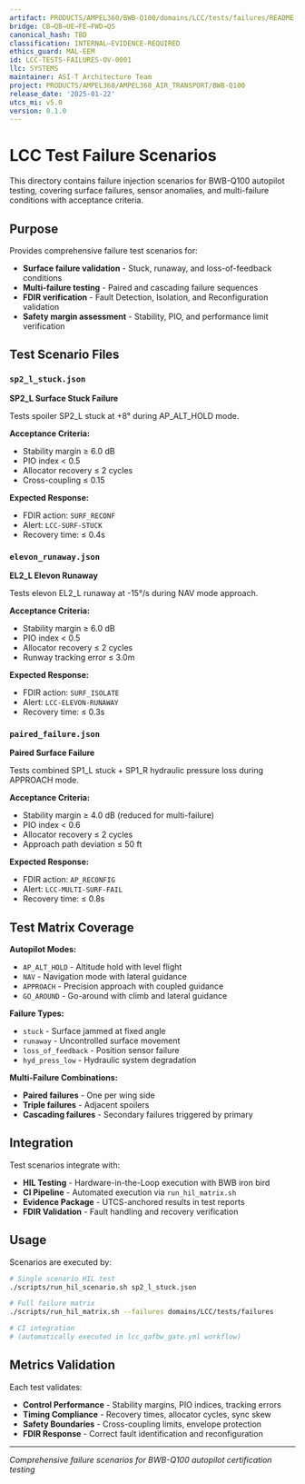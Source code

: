 ```yaml
---
artifact: PRODUCTS/AMPEL360/BWB-Q100/domains/LCC/tests/failures/README.md
bridge: CB→QB→UE→FE→FWD→QS
canonical_hash: TBD
classification: INTERNAL–EVIDENCE-REQUIRED
ethics_guard: MAL-EEM
id: LCC-TESTS-FAILURES-OV-0001
llc: SYSTEMS
maintainer: ASI-T Architecture Team
project: PRODUCTS/AMPEL360/AMPEL360_AIR_TRANSPORT/BWB-Q100
release_date: '2025-01-22'
utcs_mi: v5.0
version: 0.1.0
---
```


# LCC Test Failure Scenarios

This directory contains failure injection scenarios for BWB-Q100 autopilot testing, covering surface failures, sensor anomalies, and multi-failure conditions with acceptance criteria.

## Purpose

Provides comprehensive failure test scenarios for:

- **Surface failure validation** - Stuck, runaway, and loss-of-feedback conditions
- **Multi-failure testing** - Paired and cascading failure sequences
- **FDIR verification** - Fault Detection, Isolation, and Reconfiguration validation
- **Safety margin assessment** - Stability, PIO, and performance limit verification

## Test Scenario Files

### `sp2_l_stuck.json`
**SP2_L Surface Stuck Failure**

Tests spoiler SP2_L stuck at +8° during AP_ALT_HOLD mode.

**Acceptance Criteria:**
- Stability margin ≥ 6.0 dB
- PIO index < 0.5
- Allocator recovery ≤ 2 cycles
- Cross-coupling ≤ 0.15

**Expected Response:**
- FDIR action: `SURF_RECONF`
- Alert: `LCC-SURF-STUCK`
- Recovery time: ≤ 0.4s

### `elevon_runaway.json`
**EL2_L Elevon Runaway**

Tests elevon EL2_L runaway at -15°/s during NAV mode approach.

**Acceptance Criteria:**
- Stability margin ≥ 6.0 dB
- PIO index < 0.5
- Allocator recovery ≤ 2 cycles
- Runway tracking error ≤ 3.0m

**Expected Response:**
- FDIR action: `SURF_ISOLATE`
- Alert: `LCC-ELEVON-RUNAWAY`
- Recovery time: ≤ 0.3s

### `paired_failure.json`
**Paired Surface Failure**

Tests combined SP1_L stuck + SP1_R hydraulic pressure loss during APPROACH mode.

**Acceptance Criteria:**
- Stability margin ≥ 4.0 dB (reduced for multi-failure)
- PIO index < 0.6
- Allocator recovery ≤ 2 cycles
- Approach path deviation ≤ 50 ft

**Expected Response:**
- FDIR action: `AP_RECONFIG`
- Alert: `LCC-MULTI-SURF-FAIL`
- Recovery time: ≤ 0.8s

## Test Matrix Coverage

**Autopilot Modes:**
- `AP_ALT_HOLD` - Altitude hold with level flight
- `NAV` - Navigation mode with lateral guidance
- `APPROACH` - Precision approach with coupled guidance
- `GO_AROUND` - Go-around with climb and lateral guidance

**Failure Types:**
- `stuck` - Surface jammed at fixed angle
- `runaway` - Uncontrolled surface movement
- `loss_of_feedback` - Position sensor failure
- `hyd_press_low` - Hydraulic system degradation

**Multi-Failure Combinations:**
- **Paired failures** - One per wing side
- **Triple failures** - Adjacent spoilers
- **Cascading failures** - Secondary failures triggered by primary

## Integration

Test scenarios integrate with:
- **HIL Testing** - Hardware-in-the-Loop execution with BWB iron bird
- **CI Pipeline** - Automated execution via `run_hil_matrix.sh`
- **Evidence Package** - UTCS-anchored results in test reports
- **FDIR Validation** - Fault handling and recovery verification

## Usage

Scenarios are executed by:
```bash
# Single scenario HIL test
./scripts/run_hil_scenario.sh sp2_l_stuck.json

# Full failure matrix
./scripts/run_hil_matrix.sh --failures domains/LCC/tests/failures

# CI integration
# (automatically executed in lcc_qafbw_gate.yml workflow)
```

## Metrics Validation

Each test validates:
- **Control Performance** - Stability margins, PIO indices, tracking errors
- **Timing Compliance** - Recovery times, allocator cycles, sync skew
- **Safety Boundaries** - Cross-coupling limits, envelope protection
- **FDIR Response** - Correct fault identification and reconfiguration

---

*Comprehensive failure scenarios for BWB-Q100 autopilot certification testing*